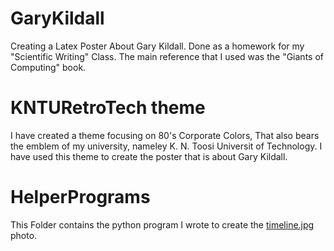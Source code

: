 # GaryKildall
Creating a Latex Poster About Gary Kildall.
Done as a homework for my "Scientific Writing" Class.
The main reference that I used was the "Giants of Computing" book.


# KNTURetroTech theme
I have created a theme focusing on 80's Corporate Colors, That also bears the emblem of 
my university, nameley K. N. Toosi Universit of Technology.
I have used this theme to create the poster that is about Gary Kildall.

# HelperPrograms
This Folder contains the python program I wrote to create the [timeline.jpg](https://github.com/xemadp/GaryKildall/images/timeline.jpg) photo.
